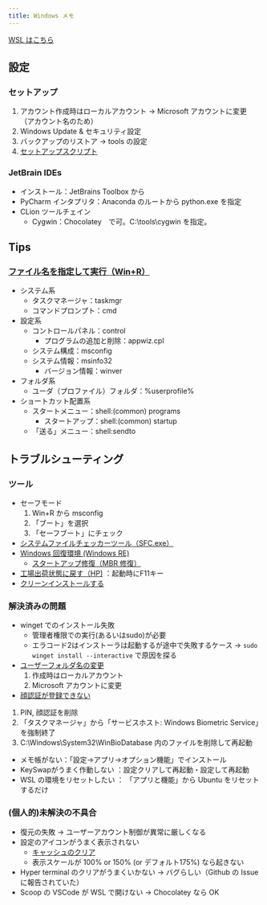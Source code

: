 ```yaml
---
title: Windows メモ
---
```


[WSL はこちら](pages/WSL.html)

## 設定

### セットアップ

1. アカウント作成時はローカルアカウント → Microsoft アカウントに変更 （アカウント名のため）
2. Windows Update & セキュリティ設定
3. バックアップのリストア → tools の設定
4. [セットアップスクリプト](https://github.com/applejxd/windows-setup)

### JetBrain IDEs

- インストール：JetBrains Toolbox から
- PyCharm インタプリタ：Anaconda のルートから python.exe を指定
- CLion ツールチェイン
  - Cygwin：Chocolatey　で可。C:\tools\cygwin を指定。

## Tips

### [ファイル名を指定して実行（Win+R）](http://www.checkpad.jp/list/show/981136)

- システム系
  - タスクマネージャ：taskmgr
  - コマンドプロンプト：cmd
- 設定系
  - コントロールパネル：control
    - プログラムの追加と削除：appwiz.cpl
  - システム構成：msconfig
  - システム情報：msinfo32
    - バージョン情報：winver
- フォルダ系
  - ユーダ（プロファイル）フォルダ：%userprofile%
- ショートカット配置系
  - スタートメニュー：shell:(common) programs
    - スタートアップ：shell:(common) startup
  - 「送る」メニュー：shell:sendto

## トラブルシューティング

### ツール

- セーフモード
    1. Win+R から msconfig
    2. 「ブート」を選択
    3. 「セーフブート」にチェック
- [システムファイルチェッカーツール（SFC.exe）](https://docs.microsoft.com/ja-jp/windows-hardware/manufacture/desktop/windows-recovery-environment--windows-re--technical-reference)
- [Windows 回復環境 (Windows RE)](https://docs.microsoft.com/ja-jp/windows-hardware/manufacture/desktop/windows-recovery-environment--windows-re--technical-reference)
  - [スタートアップ修復（MBR 修復）](https://support.microsoft.com/ja-jp/help/927392/use-bootrec-exe-in-the-windows-re-to-troubleshoot-startup-issues)
- [工場出荷状態に戻す（HP)](https://support.hp.com/jp-ja/document/c02159559)
：起動時にF11キー
- [クリーンインストールする](https://www.ikt-s.com/windows10_clean_install_fmvd77j/)

### 解決済みの問題

- winget でのインストール失敗
  - 管理者権限での実行(あるいはsudo)が必要
  - エラコード2はインストーラは起動するが途中で失敗するケース → `sudo winget install --interactive` で原因を探る
- [ユーザーフォルダ名の変更](https://pc-karuma.net/windows10-rename-user-folder/)
    1. 作成時はローカルアカウント
    2. Microsoft アカウントに変更
- [顔認証が登録できない](https://answers.microsoft.com/ja-jp/windows/forum/windows_10-hello/windows/3bbfbc43-9099-403a-a92e-a6994a914c10)

 1. PIN, 顔認証を削除
 2. 「タスクマネージャ」から「サービスホスト: Windows Biometric Service」を強制終了
 3. C:\Windows\System32\WinBioDatabase 内のファイルを削除して再起動

- メモ帳がない：「設定→アプリ→オプション機能」でインストール
- KeySwapがうまく作動しない ：設定クリアして再起動・設定して再起動
- WSL の環境をリセットしたい ： 「アプリと機能」から Ubuntu をリセットするだけ

### (個人的)未解決の不具合

- 復元の失敗 → ユーザーアカウント制御が異常に厳しくなる
- 設定のアイコンがうまく表示されない
  - [キャッシュのクリア](https://superuser.com/questions/499078/refresh-icon-cache-without-rebooting)
  - 表示スケールが 100% or 150% (or デフォルト175%) なら起きない
- Hyper terminal のクリアがうまくいかない → バグらしい（Github の Issue に報告されていた）
- Scoop の VSCode が WSL で開けない → Chocolatey なら OK
